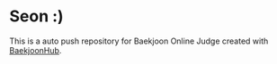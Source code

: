 # Seon :)
This is a auto push repository for Baekjoon Online Judge created with [BaekjoonHub](https://github.com/BaekjoonHub/BaekjoonHub).
